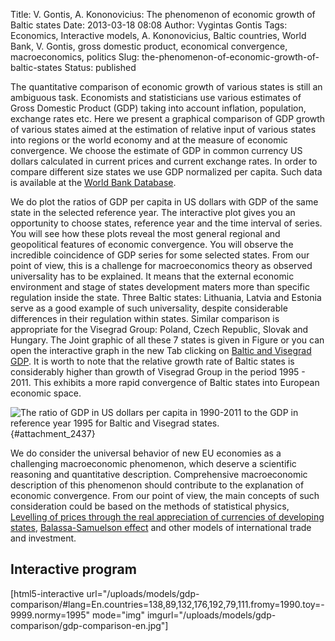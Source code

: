 Title: V. Gontis, A. Kononovicius: The phenomenon of economic growth of Baltic states
Date: 2013-03-18 08:08
Author: Vygintas Gontis
Tags: Economics, Interactive models, A. Kononovicius, Baltic countries, World Bank, V. Gontis, gross domestic product, economical convergence, macroeconomics, politics
Slug: the-phenomenon-of-economic-growth-of-baltic-states
Status: published

The
quantitative comparison of economic growth of various states is still an
ambiguous task. Economists and statisticians use various estimates of
Gross Domestic Product (GDP) taking into account inflation, population,
exchange rates etc. Here we present a graphical comparison of GDP growth
of various states aimed at the estimation of relative input of various
states into regions or the world economy and at the measure of economic
convergence. We choose the estimate of GDP in common currency US dollars
calculated in current prices and current exchange rates. In order to
compare different size states we use GDP normalized per capita. Such
data is available at the [World Bank
Database](http://blogs.worldbank.org/opendata/the-future-of-the-open-data-catalog "WB open data").<!--more-->

We do plot the ratios of GDP per capita in US dollars with GDP of the
same state in the selected reference year. The interactive plot gives
you an opportunity to choose states, reference year and the time
interval of series. You will see how these plots reveal the most general
regional and geopolitical features of economic convergence. You will
observe the incredible coincidence of GDP series for some selected
states. From our point of view, this is a challenge for macroeconomics
theory as observed universality has to be explained. It means that the
external economic environment and stage of states development maters
more than specific regulation inside the state. Three Baltic states:
Lithuania, Latvia and Estonia serve as a good example of such
universality, despite considerable differences in their regulation
within states. Similar comparison is appropriate for the Visegrad Group:
Poland, Czech Republic, Slovak and Hungary. The Joint graphic of all
these 7 states is given in Figure or you can open the interactive graph
in the new Tab clicking on [Baltic and Visegrad
GDP](#attachment_2437).
It is worth to note that the relative growth rate of Baltic states is
considerably higher than growth of Visegrad Group in the period 1995 -
2011. This exhibits a more rapid convergence of Baltic states into
European economic space.

![The
ratio of GDP in US dollars per capita in 1990-2011 to the GDP in
reference year 1995 for Baltic and Visegrad
states.](/uploads/2013/02/gdp_baltic_visegrad_group_en.png "
The ratio of GDP in US dollars per capita in 1990-2011 to the GDP in
reference year 1995 for Baltic and Visegrad states."){#attachment_2437} 

We do consider the universal behavior of new EU economies as a
challenging macroeconomic phenomenon, which deserve a scientific
reasoning and quantitative description. Comprehensive macroeconomic
description of this phenomenon should contribute to the explanation of
economic convergence. From our point of view, the main concepts of such
consideration could be based on the methods of statistical physics,
[Levelling of prices through the real appreciation of currencies of
developing
states](http://www.imf.org/external/pubs/ft/fandd/basics/realex.htm "Real exchange rate"),
[Balassa-Samuelson
effect](http://en.wikipedia.org/wiki/Balassa%E2%80%93Samuelson_effect "Balassa-Samuelson effect")
and other models of international trade and investment.

Interactive program
-------------------

[html5-interactive
url="/uploads/models/gdp-comparison/\#lang=En.countries=138,89,132,176,192,79,111.fromy=1990.toy=-9999.normy=1995"
mode="img"
imgurl="/uploads/models/gdp-comparison/gdp-comparison-en.jpg"]
